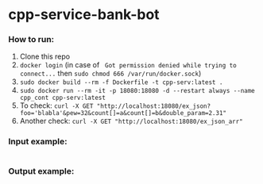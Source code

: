# cpp-service-bank-bot

### How to run: 
1. Clone this repo
2. `docker login` (in case of ` Got permission denied while trying to connect...` then `sudo chmod 666 /var/run/docker.sock`)
3. `sudo docker build --rm -f Dockerfile -t cpp-serv:latest .`
4. `sudo docker run --rm -it -p 18080:18080 -d --restart always --name cpp_cont cpp-serv:latest`
5. To check: `curl -X GET "http://localhost:18080/ex_json?foo='blabla'&pew=32&count[]=a&count[]=b&double_param=2.31"`
6. Another check: `curl -X GET "http://localhost:18080/ex_json_arr"`

### Input example:
```

```

### Output example:

```

```
